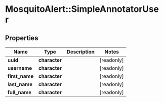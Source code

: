 # MosquitoAlert::SimpleAnnotatorUser


## Properties
Name | Type | Description | Notes
------------ | ------------- | ------------- | -------------
**uuid** | **character** |  | [readonly] 
**username** | **character** |  | [readonly] 
**first_name** | **character** |  | [readonly] 
**last_name** | **character** |  | [readonly] 
**full_name** | **character** |  | [readonly] 


